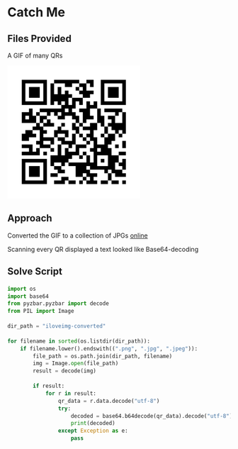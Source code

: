 # Catch Me

## Files Provided

A GIF of many QRs

![gif](../media/qrs.gif)

## Approach

Converted the GIF to a collection of JPGs [online](https://www.iloveimg.com/convert-to-jpg/gif-to-jpg)

Scanning every QR displayed a text looked like Base64-decoding

## Solve Script

```python
import os
import base64
from pyzbar.pyzbar import decode
from PIL import Image

dir_path = "iloveimg-converted"

for filename in sorted(os.listdir(dir_path)):
    if filename.lower().endswith((".png", ".jpg", ".jpeg")):
        file_path = os.path.join(dir_path, filename)
        img = Image.open(file_path)
        result = decode(img)

        if result:
            for r in result:
                qr_data = r.data.decode("utf-8")
                try:
                    decoded = base64.b64decode(qr_data).decode("utf-8")
                    print(decoded)
                except Exception as e:
                    pass
```
